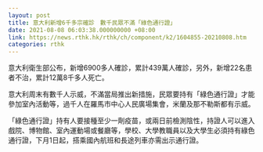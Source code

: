 ```yaml
---
layout: post
title: 意大利新增6千多宗確診　數千民眾不滿「綠色通行證」
date: 2021-08-08 06:03:38.000000000 +08:00
link: https://news.rthk.hk/rthk/ch/component/k2/1604855-20210808.htm
categories: rthk
---
```


意大利衛生部公布，新增6900多人確診，累計439萬人確診，另外，新增22名患者不治，累計12萬8千多人死亡。

意大利周末有數千人示威，不滿當局推出新措施，民眾要持有「綠色通行證」才能參加室內活動等，過千人在羅馬市中心人民廣場集會，米蘭及那不勒斯都有示威。

「綠色通行證」持有人要接種至少一劑疫苗，或兩日前檢測陰性，持證人可以進入戲院、博物館、室內運動場或餐廳等，學校、大學教職員以及大學生必須持有綠色通行證，下月1日起，搭乘國內航班和長途列車亦需出示通行證。
